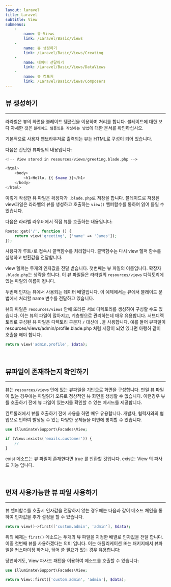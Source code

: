 ```yaml
---
layout: laravel
title: Laravel
subtitle: View
submenus:
    -
        name: 뷰-Views
        link: /Laravel/Basic/Views
    -
        name: 뷰 생성하기
        link: /Laravel/Basic/Views/Creating
    -
        name: 데이터 전달하기
        link: /Laravel/Basic/Views/DataViews
    -
        name: 뷰 컴포저
        link: /Laravel/Basic/Views/Composers
---
```


## 뷰 생성하기
---

라라벨은 뷰의 화면을 블레이드 템플릿을 이용하며 처리를 합니다. 블레이드에 대한 보다 자세한 것은 `블레이드 템플릿을 작성하는 방법`에 대한 문서를 확인하십시오.

기본적으로 사용자 웹브라우저로 출력되는 뷰는 HTML로 구성이 되어 있습니다.

다음은 간단한 뷰파일의 내용입니다:

```php
<!-- View stored in resources/views/greeting.blade.php -->

<html>
    <body>
        <h1>Hello, {{ $name }}</h1>
    </body>
</html>
``` 

이렇게 작성한 뷰 파일은 확장자가 `.blade.php`로 저장을 합니다. 블레이드로 저장된 view파일은 라라벨의 뷰를 생성하고 호출하는 `view()` 헬퍼함수를 통하여 읽어 들일 수 있습니다.

다음은 라라벨 라우터에서 직접 뷰를 호출하는 내용입니다: 

```php
Route::get('/', function () {
    return view('greeting', ['name' => 'James']);
});
```

사용자가 루트`/`로 접속시 콜백함수를 처리합니다. 콜백함수는 다시 view 헬퍼 함수를 실행하고 반환값을 전달합니다.

view 헬퍼는 두개의 인자값을 전달 받습니다. 첫번째는 뷰 파일의 이름입니다. 확장자 `.blade.php`는 생략을 합니다. 이 뷰 파일들은 라라벨의 `resources/views` 디렉토리에 있는 파일의 이름이 됩니다.

두번째 인자는 뷰에서 사용되는 데이터 배열입니다. 이 예제에서는 뷰에서 블레이드 문법에서 처리할 name 변수를 전달하고 있습니다.

뷰의 파일은 `resources/views` 안에 또라른 서브 디렉토리를 생성하여 구성할 수도 있습니다. 이는 뷰의 파일이 많아지고, 계층형으로 관리하는데 매우 유용합니다. 서브디렉토리로 구성된 뷰 파일은 디렉토리 구분자 `/` 대신에 `.`을 사용합니다. 예를 들어 뷰파일이 resources/views/admin/profile.blade.php 처럼 저장이 되었 있다면 아랭허 같이 호출을 해야 합니다. 

```php
return view('admin.profile', $data);
```

<br>

## 뷰파일이 존재하는지 확인하기
---

뷰는 `resources/views` 안에 있는 뷰파일을 기반으로 화면을 구성합니다. 만일 뷰 파일이 없는 경우에는 파일읽기 오류로 정상적인 뷰 화면을 생성할 수 없습니다.
이런경우 뷰를 호출하기 전에 뷰 파일이 있는지를 확인할 수 있는 메서드를 제공합니다.

컨트롤러에서 뷰를 호출하기 전에 사용을 하면 매우 유용합니다. 개발자, 협력자와의 협업으로 인하여 발생될 수 있는 다양한 문제들을 미연에 방지할 수 있습니다.

```php
use Illuminate\Support\Facades\View;

if (View::exists('emails.customer')) {
    //
}
```

exist 메소드는 뷰 파일이 존재한다면 true 를 반환할 것입니다. exist는 View 의 파사드 기능 입니다. 

<br>

## 먼저 사용가능한 뷰 파일 사용하기
---

뷰 헬퍼함수를 호출시 인자값을 전달하지 않는 경우에는 다음과 같이 메소드 체인을 통하여 인자값을 추가 설정을 할 수 있습니다.

```php
return view()->first(['custom.admin', 'admin'], $data);
```

위의 예제는 `first()` 메소드는 두개의 뷰 파일을 지정한 배열로 인자값을 전달 합니다. 이중 첫번째 뷰를 사용하겠다는 의미 입니다. 
이는 애플리케이션 또는 패키지에서 뷰파일을 커스마이징 하거나, 덮어 쓸 필요가 있는 경우 유용합니다:


당연하게도, View 파사드 패턴을 이용하여 메소드를 호출할 수 있습니다:

```php
use Illuminate\Support\Facades\View;

return View::first(['custom.admin', 'admin'], $data);
```

